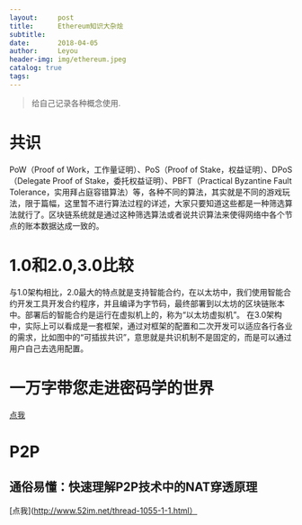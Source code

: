 ```yaml
---
layout:     post
title:      Ethereum知识大杂烩
subtitle:  
date:       2018-04-05
author:     Leyou
header-img: img/ethereum.jpeg
catalog: true
tags:   
---
```


> 给自己记录各种概念使用.

# 共识
PoW（Proof of Work，工作量证明）、PoS（Proof of Stake，权益证明）、DPoS（Delegate Proof of Stake，委托权益证明）、PBFT（Practical Byzantine Fault Tolerance，实用拜占庭容错算法）等，各种不同的算法，其实就是不同的游戏玩法，限于篇幅，这里暂不进行算法过程的详述，大家只要知道这些都是一种筛选算法就行了。区块链系统就是通过这种筛选算法或者说共识算法来使得网络中各个节点的账本数据达成一致的。

# 1.0和2.0,3.0比较
与1.0架构相比，2.0最大的特点就是支持智能合约，在以太坊中，我们使用智能合约开发工具开发合约程序，并且编译为字节码，最终部署到以太坊的区块链账本中。部署后的智能合约是运行在虚拟机上的，称为“以太坊虚拟机”。
在3.0架构中，实际上可以看成是一套框架，通过对框架的配置和二次开发可以适应各行各业的需求，比如图中的“可插拔共识”，意思就是共识机制不是固定的，而是可以通过用户自己去选用配置。

# 一万字带您走进密码学的世界
[点我](https://mp.weixin.qq.com/s?__biz=MzIxNjc4NzkyMA==&mid=2247484874&idx=2&sn=13eb05a1154e447ac322c0c976a3800c)

# P2P
## 通俗易懂：快速理解P2P技术中的NAT穿透原理
[点我](http://www.52im.net/thread-1055-1-1.html）
